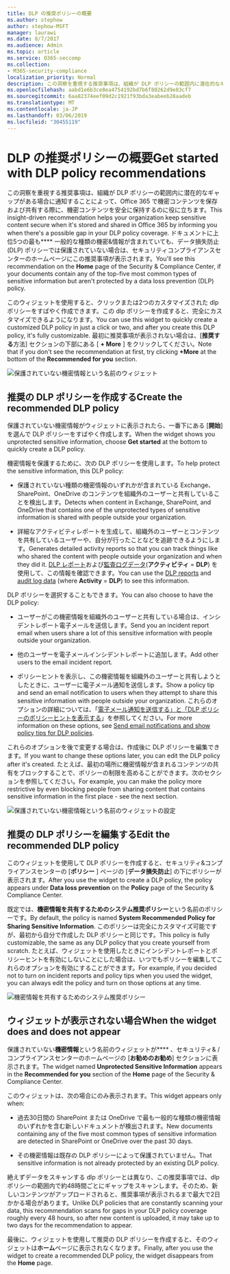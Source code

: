 ```yaml
---
title: DLP の推奨ポリシーの概要
ms.author: stephow
author: stephow-MSFT
manager: laurawi
ms.date: 8/7/2017
ms.audience: Admin
ms.topic: article
ms.service: O365-seccomp
ms.collection:
- M365-security-compliance
localization_priority: Normal
description: この洞察を重視する推奨事項は、組織が DLP ポリシーの範囲内に潜在的なギャップがある場合に通知することによって、Office 365 で機密コンテンツを保存および共有する際に、機密コンテンツを安全に保持するのに役に立ちます。 ドキュメントに上位5つの最も一般的な種類の機密&amp;情報が含まれていても、DLP ポリシーによって保護されていない場合は、セキュリティコンプライアンスセンターのホームページにこの推奨事項が表示されます。
ms.openlocfilehash: aabd1e6b3ce8ea4754192bd7b6f80262d9e83cf7
ms.sourcegitcommit: 6aa82374eef09d2c1921f93bda3eabeeb28aadeb
ms.translationtype: MT
ms.contentlocale: ja-JP
ms.lasthandoff: 03/06/2019
ms.locfileid: "30455119"
---
```

# <a name="get-started-with-dlp-policy-recommendations"></a><span data-ttu-id="abf91-104">DLP の推奨ポリシーの概要</span><span class="sxs-lookup"><span data-stu-id="abf91-104">Get started with DLP policy recommendations</span></span>

<span data-ttu-id="abf91-105">この洞察を重視する推奨事項は、組織が DLP ポリシーの範囲内に潜在的なギャップがある場合に通知することによって、Office 365 で機密コンテンツを保存および共有する際に、機密コンテンツを安全に保持するのに役に立ちます。</span><span class="sxs-lookup"><span data-stu-id="abf91-105">This insight-driven recommendation helps your organization keep sensitive content secure when it's stored and shared in Office 365 by informing you when there's a possible gap in your DLP policy coverage.</span></span> <span data-ttu-id="abf91-106">ドキュメントに上位5つの最も\*\*\*\* 一般的な種類の機密&amp;情報が含まれていても、データ損失防止 (DLP) ポリシーでは保護されていない場合は、セキュリティコンプライアンスセンターのホームページにこの推奨事項が表示されます。</span><span class="sxs-lookup"><span data-stu-id="abf91-106">You'll see this recommendation on the **Home** page of the Security &amp; Compliance Center, if your documents contain any of the top-five most common types of sensitive information but aren't protected by a data loss prevention (DLP) policy.</span></span> 
  
<span data-ttu-id="abf91-107">このウィジェットを使用すると、クリックまたは2つのカスタマイズされた dlp ポリシーをすばやく作成できます。この dlp ポリシーを作成すると、完全にカスタマイズできるようになります。</span><span class="sxs-lookup"><span data-stu-id="abf91-107">You can use this widget to quickly create a customized DLP policy in just a click or two, and after you create this DLP policy, it's fully customizable.</span></span> <span data-ttu-id="abf91-108">最初に推奨事項が表示されない場合は、[**推奨する**方法] セクションの下部にある [ **+ More** ] をクリックしてください。</span><span class="sxs-lookup"><span data-stu-id="abf91-108">Note that if you don't see the recommendation at first, try clicking **+More** at the bottom of the **Recommended for you** section.</span></span> 
  
![保護されていない機密情報という名前のウィジェット](media/91bc04d2-6eff-4294-8b73-b2d56d26ffc4.png)
  
## <a name="create-the-recommended-dlp-policy"></a><span data-ttu-id="abf91-110">推奨の DLP ポリシーを作成する</span><span class="sxs-lookup"><span data-stu-id="abf91-110">Create the recommended DLP policy</span></span>

<span data-ttu-id="abf91-111">保護されていない機密情報がウィジェットに表示されたら、一番下にある [**開始**] を選んで DLP ポリシーをすばやく作成します。</span><span class="sxs-lookup"><span data-stu-id="abf91-111">When the widget shows you unprotected sensitive information, choose **Get started** at the bottom to quickly create a DLP policy.</span></span> 
  
<span data-ttu-id="abf91-112">機密情報を保護するために、次の DLP ポリシーを使用します。</span><span class="sxs-lookup"><span data-stu-id="abf91-112">To help protect the sensitive information, this DLP policy:</span></span>
  
- <span data-ttu-id="abf91-113">保護されていない種類の機密情報のいずれかが含まれている Exchange、SharePoint、OneDrive のコンテンツを組織外のユーザーと共有していることを検出します。</span><span class="sxs-lookup"><span data-stu-id="abf91-113">Detects when content in Exchange, SharePoint, and OneDrive that contains one of the unprotected types of sensitive information is shared with people outside your organization.</span></span>
    
- <span data-ttu-id="abf91-114">詳細なアクティビティレポートを生成して、組織外のユーザーとコンテンツを共有しているユーザーや、自分が行ったことなどを追跡できるようにします。</span><span class="sxs-lookup"><span data-stu-id="abf91-114">Generates detailed activity reports so that you can track things like who shared the content with people outside your organization and when they did it.</span></span> <span data-ttu-id="abf91-115">[DLP レポート](view-the-dlp-reports.md)および[監査ログデータ](search-the-audit-log-in-security-and-compliance.md)(**アクティビティ** = **DLP**) を使用して、この情報を確認できます。</span><span class="sxs-lookup"><span data-stu-id="abf91-115">You can use the [DLP reports](view-the-dlp-reports.md) and [audit log data](search-the-audit-log-in-security-and-compliance.md) (where **Activity** = **DLP**) to see this information.</span></span>
    
<span data-ttu-id="abf91-116">DLP ポリシーを選択することもできます。</span><span class="sxs-lookup"><span data-stu-id="abf91-116">You can also choose to have the DLP policy:</span></span>
  
- <span data-ttu-id="abf91-117">ユーザーがこの機密情報を組織外のユーザーと共有している場合は、インシデントレポート電子メールを送信します。</span><span class="sxs-lookup"><span data-stu-id="abf91-117">Send you an incident report email when users share a lot of this sensitive information with people outside your organization.</span></span>
    
- <span data-ttu-id="abf91-118">他のユーザーを電子メールインシデントレポートに追加します。</span><span class="sxs-lookup"><span data-stu-id="abf91-118">Add other users to the email incident report.</span></span>
    
- <span data-ttu-id="abf91-119">ポリシーヒントを表示し、この機密情報を組織外のユーザーと共有しようとしたときに、ユーザーに電子メール通知を送信します。</span><span class="sxs-lookup"><span data-stu-id="abf91-119">Show a policy tip and send an email notification to users when they attempt to share this sensitive information with people outside your organization.</span></span> <span data-ttu-id="abf91-120">これらのオプションの詳細については、「[電子メール通知を送信する」と「DLP ポリシーのポリシーヒントを表示する](use-notifications-and-policy-tips.md)」を参照してください。</span><span class="sxs-lookup"><span data-stu-id="abf91-120">For more information on these options, see [Send email notifications and show policy tips for DLP policies](use-notifications-and-policy-tips.md).</span></span>
    
<span data-ttu-id="abf91-121">これらのオプションを後で変更する場合は、作成後に DLP ポリシーを編集できます。</span><span class="sxs-lookup"><span data-stu-id="abf91-121">If you want to change these options later, you can edit the DLP policy after it's created.</span></span> <span data-ttu-id="abf91-122">たとえば、最初の場所に機密情報が含まれるコンテンツの共有をブロックすることで、ポリシーの制限を高めることができます。次のセクションを参照してください。</span><span class="sxs-lookup"><span data-stu-id="abf91-122">For example, you can make the policy more restrictive by even blocking people from sharing content that contains sensitive information in the first place - see the next section.</span></span>
  
![保護されていない機密情報という名前のウィジェットの設定](media/b6106cbd-1bed-4582-aaef-b678de470c9b.png)
  
## <a name="edit-the-recommended-dlp-policy"></a><span data-ttu-id="abf91-124">推奨の DLP ポリシーを編集する</span><span class="sxs-lookup"><span data-stu-id="abf91-124">Edit the recommended DLP policy</span></span>

<span data-ttu-id="abf91-125">このウィジェットを使用して DLP ポリシーを作成すると、セキュリティ&amp;コンプライアンスセンターの [**ポリシー** ] ページの [**データ損失防止**] の下にポリシーが表示されます。</span><span class="sxs-lookup"><span data-stu-id="abf91-125">After you use the widget to create a DLP policy, the policy appears under **Data loss prevention** on the **Policy** page of the Security &amp; Compliance Center.</span></span> 
  
<span data-ttu-id="abf91-126">既定では、**機密情報を共有するためのシステム推奨ポリシー**という名前のポリシーです。</span><span class="sxs-lookup"><span data-stu-id="abf91-126">By default, the policy is named **System Recommended Policy for Sharing Sensitive Information**.</span></span> <span data-ttu-id="abf91-127">このポリシーは完全にカスタマイズ可能ですが、最初から自分で作成した DLP ポリシーと同じです。</span><span class="sxs-lookup"><span data-stu-id="abf91-127">This policy is fully customizable, the same as any DLP policy that you create yourself from scratch.</span></span> <span data-ttu-id="abf91-128">たとえば、ウィジェットを使用したときにインシデントレポートとポリシーヒントを有効にしないことにした場合は、いつでもポリシーを編集してこれらのオプションを有効にすることができます。</span><span class="sxs-lookup"><span data-stu-id="abf91-128">For example, if you decided not to turn on incident reports and policy tips when you used the widget, you can always edit the policy and turn on those options at any time.</span></span>
  
![機密情報を共有するためのシステム推奨ポリシー](media/2fc49f25-ec25-4433-add4-d60f73888f13.png)
  
## <a name="when-the-widget-does-and-does-not-appear"></a><span data-ttu-id="abf91-130">ウィジェットが表示されない場合</span><span class="sxs-lookup"><span data-stu-id="abf91-130">When the widget does and does not appear</span></span>

<span data-ttu-id="abf91-131">保護されていない**機密情報**という名前のウィジェットが\*\*\*\* 、セキュリティ&amp; /コンプライアンスセンターのホームページの [**お勧めのお勧め**] セクションに表示されます。</span><span class="sxs-lookup"><span data-stu-id="abf91-131">The widget named **Unprotected Sensitive Information** appears in the **Recommended for you** section of the **Home** page of the Security &amp; Compliance Center.</span></span> 
  
<span data-ttu-id="abf91-132">このウィジェットは、次の場合にのみ表示されます。</span><span class="sxs-lookup"><span data-stu-id="abf91-132">This widget appears only when:</span></span>
  
- <span data-ttu-id="abf91-133">過去30日間の SharePoint または OneDrive で最も一般的な種類の機密情報のいずれかを含む新しいドキュメントが検出されます。</span><span class="sxs-lookup"><span data-stu-id="abf91-133">New documents containing any of the five most common types of sensitive information are detected in SharePoint or OneDrive over the past 30 days.</span></span>
    
- <span data-ttu-id="abf91-134">その機密情報は既存の DLP ポリシーによって保護されていません。</span><span class="sxs-lookup"><span data-stu-id="abf91-134">That sensitive information is not already protected by an existing DLP policy.</span></span>
    
<span data-ttu-id="abf91-135">絶えずデータをスキャンする dlp ポリシーとは異なり、この推奨事項では、dlp ポリシーの範囲内で約48時間ごとにギャップをスキャンします。そのため、新しいコンテンツがアップロードされると、推奨事項が表示されるまで最大で2日かかる場合があります。</span><span class="sxs-lookup"><span data-stu-id="abf91-135">Unlike DLP policies that are constantly scanning your data, this recommendation scans for gaps in your DLP policy coverage roughly every 48 hours, so after new content is uploaded, it may take up to two days for the recommendation to appear.</span></span>
  
<span data-ttu-id="abf91-136">最後に、ウィジェットを使用して推奨の DLP ポリシーを作成すると、そのウィジェットは**ホーム**ページに表示されなくなります。</span><span class="sxs-lookup"><span data-stu-id="abf91-136">Finally, after you use the widget to create a recommended DLP policy, the widget disappears from the **Home** page.</span></span> 
  

